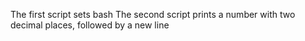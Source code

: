 The first script sets bash
The second script prints a number with two decimal places, followed by a new line
